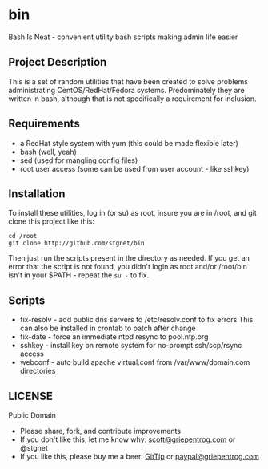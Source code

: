 bin
===

Bash Is Neat - convenient utility bash scripts making admin life easier

Project Description
-------------------

This is a set of random utilities that have been created to solve problems
administrating CentOS/RedHat/Fedora systems.  Predominately they are written
in bash, although that is not specifically a requirement for inclusion.

Requirements
------------

* a RedHat style system with yum (this could be made flexible later)
* bash (well, yeah)
* sed (used for mangling config files)
* root user access (some can be used from user account - like sshkey)

Installation
------------

To install these utilities, log in (or su) as root, insure you are in /root,
and git clone this project like this:

	cd /root
	git clone http://github.com/stgnet/bin

Then just run the scripts present in the directory as needed.  If you get an
error that the script is not found, you didn't login as root and/or
/root/bin isn't in your $PATH - repeat the `su -` to fix.

Scripts
-------

* fix-resolv - add public dns servers  to /etc/resolv.conf to fix errors
		This can also be installed in crontab to patch after change
* fix-date - force an immediate ntpd resync to pool.ntp.org
* sshkey - install key on remote system for no-prompt ssh/scp/rsync access
* webconf - auto build apache virtual.conf from /var/www/domain.com directories

LICENSE
-------

Public Domain

* Please share, fork, and contribute improvements
* If you don't like this, let me know why: scott@griepentrog.com or @stgnet
* If you like this, please buy me a beer: [GitTip](https://www.gittip.com/stgnet/) or paypal@griepentrog.com

